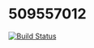 # 509557012
[![Build Status](https://travis-ci.com/wimterdom/509557012.svg?branch=main)](https://travis-ci.com/wimterdom/509557012)
